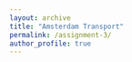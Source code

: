 ```yaml
---
layout: archive
title: "Amsterdam Transport"
permalink: /assignment-3/
author_profile: true
---
```

